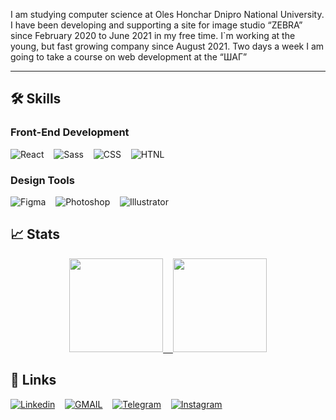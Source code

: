 I am studying computer science at Oles Honchar Dnipro National University. I have been developing and supporting a site for image studio “ZEBRA” since February 2020 to June 2021 in my free time. I`m working at the young, but fast growing company since August 2021.
Two days a week I am going to take a course on web development at the “ШАГ”

<hr/>

<h2>
🛠️ Skills
</h2>

<h3>
 Front-End Development 
</h3>

![React](https://img.shields.io/badge/react-0d1117?style=for-the-badge&logo=react&label=&labelColor=white)
&nbsp;&nbsp;
![Sass](https://img.shields.io/badge/sass-0d1117?style=for-the-badge&logo=sass&label=&labelColor=white)
&nbsp;&nbsp;
![CSS](https://img.shields.io/badge/css-0d1117?style=for-the-badge&logo=css3&label=&logoColor=blue&labelColor=white)
&nbsp;&nbsp;
![HTNL](https://img.shields.io/badge/html-0d1117?style=for-the-badge&logo=html5&label=&labelColor=white)

<!--
<img src='./assets/react.svg' /> &nbsp;&nbsp; <img src='./assets/sass.svg' /> &nbsp;&nbsp; <img src='./assets/css.svg' /> &nbsp;&nbsp; <img src='./assets/html.svg' />
-->

<h3>
 Design Tools
</h3>

![Figma](https://img.shields.io/badge/figma-0d1117?style=for-the-badge&logo=figma&label=&labelColor=white)
&nbsp;&nbsp;
![Photoshop](https://img.shields.io/badge/photoshop-0d1117?style=for-the-badge&logo=adobe-photoshop&label=&labelColor=white)
&nbsp;&nbsp;
![Illustrator](https://img.shields.io/badge/illustrator-0d1117?style=for-the-badge&logo=adobe-illustrator&label=&labelColor=white)

<!--  
<img src='./assets/figma.svg' /> &nbsp;&nbsp; <img src='./assets/photoshop.svg' /> &nbsp;&nbsp; <img src='./assets/illustrator.svg' />
-->

<h2>
📈 Stats
</h2>

<p align='center'>
<a href="https://github.com/KonstantinBylbas">
  <img height="150px" src="https://github-readme-stats-eight-theta.vercel.app/api?username=KonstantinBylbas&layout=compact&include_all_commits=true&show_icons=true&border_color=eee&bg_color=0d1117&text_color=cecece&langs_count=8count_private=true&icon_color=f1e05a&title_color=eee&"/>
  &nbsp;&nbsp;
  <img height="150px" src="https://github-readme-stats-eight-theta.vercel.app/api/top-langs/?username=KonstantinBylbas&hide=html,css,less&custom_title=Languages&layout=compact&border_radius=0&border_color=eee&bg_color=0d1117&title_color=eee&text_color=cecece&langs_count=8&custom_title=Languages"/>
</a>
</p>

<h2>
🔗 Links
</h2>

[![Linkedin](https://img.shields.io/badge/linkedin-0d1117?style=for-the-badge&logo=linkedin&logoColor=blue&label=&labelColor=white)](https://www.linkedin.com/in/konstantinbylbas/)
&nbsp;&nbsp;
[![GMAIL](https://img.shields.io/badge/gmail-0d1117?style=for-the-badge&logo=gmail&label=&labelColor=white)](mailto:KonstantinBylbas@gmail.com)
&nbsp;&nbsp;
[![Telegram](https://img.shields.io/badge/telegram-0d1117?style=for-the-badge&logo=telegram&label=&labelColor=white)](https://t.me/KonstantinBylbas)
&nbsp;&nbsp;
[![Instagram](https://img.shields.io/badge/instagram-0d1117?style=for-the-badge&logo=instagram&label=&labelColor=white)](https://www.instagram.com/zluka._.bubuka/)

<!--
<a href="https://www.linkedin.com/in/konstantinbylbas/">
 <img src='./assets/linkedin.svg' />
</a> &nbsp;&nbsp; 
<a href="mailto:KonstantinBylbas@gmail.com">
 <img src='./assets/gmail.svg' />
</a> &nbsp;&nbsp; 
<a href="https://t.me/KonstantinBylbas">
 <img src='./assets/telegram.svg' />
</a> &nbsp;&nbsp; 
<a href="https://www.instagram.com/zluka._.bubuka/">
 <img src='./assets/instagram.svg' />
</a>
-->
